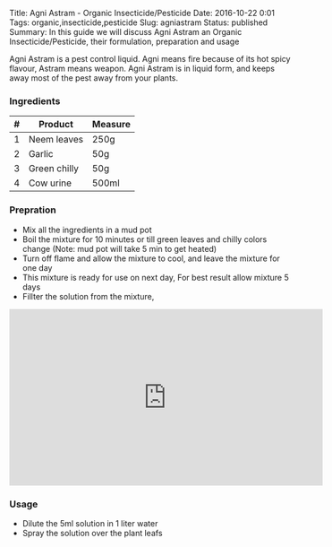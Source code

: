 Title: Agni Astram - Organic Insecticide/Pesticide
Date: 2016-10-22 0:01
Tags: organic,insecticide,pesticide
Slug: agniastram
Status: published
Summary: In this guide we will discuss Agni Astram an Organic Insecticide/Pesticide, their formulation, preparation and usage

Agni Astram is a pest control liquid. Agni means fire because of its hot spicy flavour, Astram means weapon. Agni Astram is in liquid form, and keeps away most of the pest away from your plants. 

### Ingredients 

|#|Product|Measure|
|-|-------|-------|
|1|Neem leaves|250g|
|2|Garlic|50g|
|3|Green chilly|50g|
|4|Cow urine|500ml|

### Prepration

* Mix all the ingredients in a mud pot
* Boil the mixture for 10 minutes or till green leaves and chilly colors change (Note: mud pot will take 5 min to get heated)
* Turn off flame and allow the mixture to cool, and leave the mixture for one day
* This mixture is ready for use on next day, For best result allow mixture 5 days
* Fillter the solution from the mixture, 

<iframe width="560" height="315" src="https://www.youtube.com/embed/8OUYQ4dh4zE" frameborder="0" allowfullscreen></iframe>


### Usage

* Dilute the 5ml solution in 1 liter water
* Spray the solution over the plant leafs
